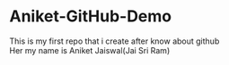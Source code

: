 # Aniket-GitHub-Demo
This is my first repo that i create after know about github
<br>
Her my name is Aniket Jaiswal(Jai Sri Ram)
